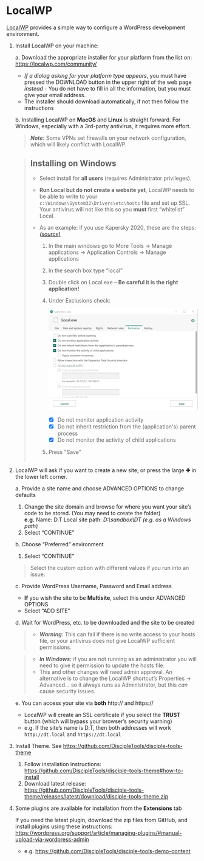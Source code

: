 # LocalWP

[LocalWP](https://localwp.com/#) provides a simple way to configure a WordPress development environment.  

1. Install LocalWP on your machine:

   a. Download the appropriate installer for your platform from the list on: <https://localwp.com/community/>
      - *If a dialog asking for your platform type appears*, you must have pressed the DOWNLOAD button in the upper right of the web page *instead* - You do not have to fill in all the information, but you must give your email address.
      - The installer should download automatically, if not then follow the instructions

   b. Installing LocalWP on **MacOS** and **Linux** is straight forward. For Windows, especially with a 3rd-party antivirus, it requires more effort.

    > ***Note*:** Some VPNs set firewalls on your network configuration, which will likely conflict with LocalWP.

    > ## Installing on Windows
    >
    > - Select install for **all users** (requires Administrator privileges).
    > - **Run Local but do not create a website yet**, LocalWP needs to be able to write to your `c:\Windows\System32\Drivers\etc\hosts` file and set up SSL.  Your antivirus will not like this so you **must** first “whitelist” Local.
    >
    > - As an example: if you use Kapersky 2020, these are the steps: [*(source)*](https://localwp.com/community/t/how-to-run-local-5-0-7-windows-10-antivirus-software-kaspersky/15290)
    >   1. In the main windows go to More Tools -> Manage applications -> Application Controls -> Manage applications
    >   2. In the search box type “local”
    >   3. Double click on Local.exe – **Be careful it is the right application!**
    >   4. Under Exclusions check:
    >
    >      ![Kapersky Settings](images/Kapersky_Settings.png)
    >
    >      - [X] Do not monitor application activity
    >      - [X] Do not inherit restriction from the (application's) parent process
    >      - [X] Do not monitor the activity of child applications
    >
    >   5. Press "Save"
    ><br><br>

2. LocalWP will ask if you want to create a new site, or press the large **&#x271A;** in the lower left corner.

   a. Provide a site name and choose ADVANCED OPTIONS to change defaults
      1. Change the site domain and browse for where you want your site’s code to be stored. (You may need to create the folder)  
         **e.g.** Name: D.T    Local site path: *D:\sandbox\DT   (e.g. as a Windows path)*
      2. Select “CONTINUE”

   b. Choose “Preferred” environment
      1. Select “CONTINUE”

      > Select the custom option with different values if you run into an issue.

   c. Provide WordPress Username, Password and Email address
      - **If** you wish the site to be **Multisite**, select this under ADVANCED OPTIONS
      - Select “ADD SITE”
  
   d. Wait for WordPress, etc. to be downloaded and the site to be created

      >- ***Warning***: This can fail if there is no write access to your hosts file, or your antivirus does not give LocalWP sufficient permissions.

      >- ***In Windows:*** if you are not running as an administrator you will need to give it permission to update the hosts file.
      >- This and other changes will need admin approval.  An alternative is to change the LocalWP shortcut’s Properties -> Advanced… so it always runs as Administrator, but this *can* cause security issues.

   e. You can access your site via **both** http:// and https://

   - LocalWP will create an SSL certificate if you select the **TRUST** button (which will bypass your browser’s security warning)
   - e.g. If the site’s name is D.T, then both addresses will work `http://dt.local` and `https://dt.local`

3. Install Theme.
   See <https://github.com/DiscipleTools/disciple-tools-theme>

    1. Follow installation instructions:  
        <https://github.com/DiscipleTools/disciple-tools-theme#how-to-install>
    2. Download latest release:  
        <https://github.com/DiscipleTools/disciple-tools-theme/releases/latest/download/disciple-tools-theme.zip>

4. Some plugins are available for installation from the **Extensions** tab

   If you need the latest plugin, download the zip files from GitHub, and install plugins using these instructions:  
   <https://wordpress.org/support/article/managing-plugins/#manual-upload-via-wordpress-admin>

   - e.g. <https://github.com/DiscipleTools/disciple-tools-demo-content>
